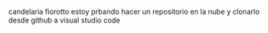 candelaria fiorotto
estoy prbando hacer un repositorio en la nube y clonarlo desde github a visual studio code